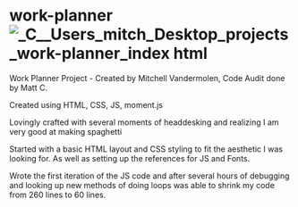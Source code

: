 # work-planner![_C__Users_mitch_Desktop_projects_work-planner_index html](https://user-images.githubusercontent.com/100230142/167325292-0fca44fd-c3ac-4e5b-bfec-52d9de0a5a25.png)

Work Planner Project - Created by Mitchell Vandermolen, Code Audit done by Matt C.

Created using HTML, CSS, JS, moment.js

Lovingly crafted with several moments of headdesking and realizing I am very good at making spaghetti

Started with a basic HTML layout and CSS styling to fit the aesthetic I was looking for. As well as setting up the references for JS and Fonts.

Wrote the first iteration of the JS code and after several hours of debugging and looking up new methods of doing loops was able to shrink my code from 260 lines to 60 lines.
